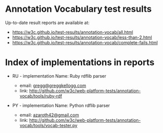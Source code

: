 Annotation Vocabulary test results
==================================

Up-to-date result reports are available at:

* https://w3c.github.io/test-results/annotation-vocab/all.html
* https://w3c.github.io/test-results/annotation-vocab/less-than-2.html
* https://w3c.github.io/test-results/annotation-vocab/complete-fails.html

Index of implementations in reports
===================================

* RU - implementation Name: Ruby rdflib parser
  * email: gregg@greggkellogg.com
  * link: http://github.com/w3c/web-platform-tests/annotation-vocab/tools/ruby-rdf

* PY - implementation Name: Python rdflib parser
  * email: azaroth42@gmail.com
  * link: http://github.com/w3c/web-platform-tests/annotation-vocab/tools/vocab-tester.py

